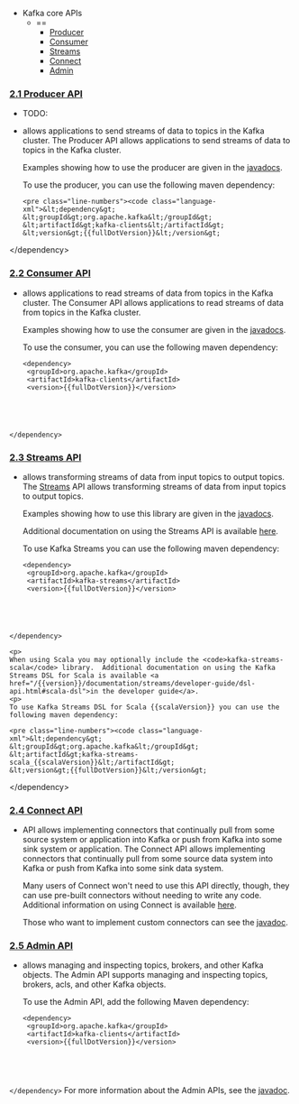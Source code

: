 * Kafka core APIs
  * ==
    * <a href="#producerapi">Producer</a> 
    * <a href="#consumerapi">Consumer</a>
    * <a href="#streamsapi">Streams</a>
    * <a href="#connectapi">Connect</a>
    * <a href="#adminapi">Admin</a>

<h3 class="anchor-heading"><a id="producerapi" class="anchor-link"></a><a href="#producerapi">2.1 Producer API</a></h3>

* TODO:
* allows applications to send streams of data to topics in the Kafka cluster.
      The Producer API allows applications to send streams of data to topics in the Kafka cluster.
      <p>
      Examples showing how to use the producer are given in the
      <a href="/{{version}}/javadoc/index.html?org/apache/kafka/clients/producer/KafkaProducer.html" title="Kafka {{dotVersion}} Javadoc">javadocs</a>.
      <p>
      To use the producer, you can use the following maven dependency:

      <pre class="line-numbers"><code class="language-xml">&lt;dependency&gt;
      &lt;groupId&gt;org.apache.kafka&lt;/groupId&gt;
      &lt;artifactId&gt;kafka-clients&lt;/artifactId&gt;
      &lt;version&gt;{{fullDotVersion}}&lt;/version&gt;
&lt;/dependency&gt;</code></pre>

<h3 class="anchor-heading"><a id="consumerapi" class="anchor-link"></a><a href="#consumerapi">2.2 Consumer API</a></h3>

*  allows applications to read streams of data from topics in the Kafka cluster.
	The Consumer API allows applications to read streams of data from topics in the Kafka cluster.
	<p>
	Examples showing how to use the consumer are given in the
	<a href="/{{version}}/javadoc/index.html?org/apache/kafka/clients/consumer/KafkaConsumer.html" title="Kafka {{dotVersion}} Javadoc">javadocs</a>.
	<p>
	To use the consumer, you can use the following maven dependency:
	<pre class="line-numbers"><code class="language-xml">&lt;dependency&gt;
	&lt;groupId&gt;org.apache.kafka&lt;/groupId&gt;
	&lt;artifactId&gt;kafka-clients&lt;/artifactId&gt;
	&lt;version&gt;{{fullDotVersion}}&lt;/version&gt;
&lt;/dependency&gt;</code></pre>

<h3 class="anchor-heading"><a id="streamsapi" class="anchor-link"></a><a href="#streamsapi">2.3 Streams API</a></h3>

*  allows transforming streams of data from input topics to output topics.
	The <a href="/{{version}}/documentation/streams">Streams</a> API allows transforming streams of data from input topics to output topics.
	<p>
	Examples showing how to use this library are given in the
	<a href="/{{version}}/javadoc/index.html?org/apache/kafka/streams/KafkaStreams.html" title="Kafka {{dotVersion}} Javadoc">javadocs</a>.
	<p>
	Additional documentation on using the Streams API is available <a href="/{{version}}/documentation/streams">here</a>.
	<p>
	To use Kafka Streams you can use the following maven dependency:

	<pre class="line-numbers"><code class="language-xml">&lt;dependency&gt;
	&lt;groupId&gt;org.apache.kafka&lt;/groupId&gt;
	&lt;artifactId&gt;kafka-streams&lt;/artifactId&gt;
	&lt;version&gt;{{fullDotVersion}}&lt;/version&gt;
&lt;/dependency&gt;</code></pre>

	<p>
	When using Scala you may optionally include the <code>kafka-streams-scala</code> library.  Additional documentation on using the Kafka Streams DSL for Scala is available <a href="/{{version}}/documentation/streams/developer-guide/dsl-api.html#scala-dsl">in the developer guide</a>.
	<p>
	To use Kafka Streams DSL for Scala {{scalaVersion}} you can use the following maven dependency:

	<pre class="line-numbers"><code class="language-xml">&lt;dependency&gt;
	&lt;groupId&gt;org.apache.kafka&lt;/groupId&gt;
	&lt;artifactId&gt;kafka-streams-scala_{{scalaVersion}}&lt;/artifactId&gt;
	&lt;version&gt;{{fullDotVersion}}&lt;/version&gt;
&lt;/dependency&gt;</code></pre>

<h3 class="anchor-heading"><a id="connectapi" class="anchor-link"></a><a href="#connectapi">2.4 Connect API</a></h3>

*  API allows implementing connectors that continually pull from some source system or application into Kafka or push from Kafka into some sink system or application.
	The Connect API allows implementing connectors that continually pull from some source data system into Kafka or push from Kafka into some sink data system.
	<p>
	Many users of Connect won't need to use this API directly, though, they can use pre-built connectors without needing to write any code. Additional information on using Connect is available <a href="/documentation.html#connect">here</a>.
	<p>
	Those who want to implement custom connectors can see the <a href="/{{version}}/javadoc/index.html?org/apache/kafka/connect" title="Kafka {{dotVersion}} Javadoc">javadoc</a>.
	<p>

<h3 class="anchor-heading"><a id="adminapi" class="anchor-link"></a><a href="#adminapi">2.5 Admin API</a></h3>

*  allows managing and inspecting topics, brokers, and other Kafka objects.
	The Admin API supports managing and inspecting topics, brokers, acls, and other Kafka objects.
	<p>
	To use the Admin API, add the following Maven dependency:
	<pre class="line-numbers"><code class="language-xml">&lt;dependency&gt;
	&lt;groupId&gt;org.apache.kafka&lt;/groupId&gt;
	&lt;artifactId&gt;kafka-clients&lt;/artifactId&gt;
	&lt;version&gt;{{fullDotVersion}}&lt;/version&gt;
&lt;/dependency&gt;</code></pre>
	For more information about the Admin APIs, see the <a href="/{{version}}/javadoc/index.html?org/apache/kafka/clients/admin/Admin.html" title="Kafka {{dotVersion}} Javadoc">javadoc</a>.
	<p>
